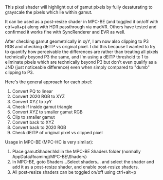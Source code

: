 This pixel shader will highlight out of gamut pixels by fully desaturating to grayscale the pixels which lie within gamut.

 It can be used as a post-resize shader in MPC-BE (and toggled it on/off with ctrl+alt+p) along with HDR passthrough via madVR. Others have tested and confirmed it works fine with SyncRenderer and EVR as well.
 
 After checking gamut geometrically in xyY, I am now also clipping to P3 RGB and checking dEITP vs original pixel. I did this because I wanted to try to quantify how perceivable the differences are rather than treating all pixels technically beyond P3 the same, and I'm using a dEITP threshold to 1 to eliminate pixels which are technically beyond P3 but don't even qualify as a JND (just noticeable difference) even when simply compared to "dumb" clipping to P3.

Here's the general approach for each pixel:
1. Convert PQ to linear
2. Convert 2020 RGB to XYZ
3. Convert XYZ to xyY
4. Check if inside gamut triangle
5. Convert XYZ to smaller gamut RGB
6. Clip to smaller gamut
7. Convert back to XYZ
8. Convert back to 2020 RGB
9. Check dEITP of original pixel vs clipped pixel

Usage in MPC-BE (MPC-HC is very similar):
1. Place gamutShader.hlsl in the MPC-BE Shaders folder (normally AppData\Roaming\MPC-BE\Shaders)
2. In MPC-BE, goto Shaders...Select shaders... and select the shader and add it as a post-resize shader, and enable post-resize shaders.
3. All post-resize shaders can be toggled on/off using ctrl+alt+p
